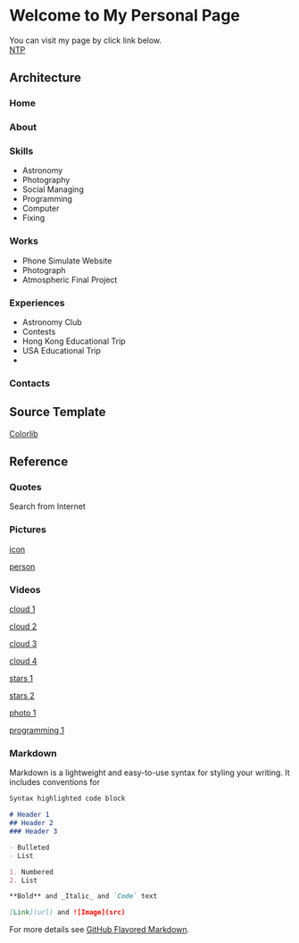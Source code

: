 # Welcome to My Personal Page

You can visit my page by click link below.\
[NTP](https://tcntp.github.io)

## Architecture
### Home
### About
### Skills
 - Astronomy
 - Photography
 - Social Managing
 - Programming
 - Computer
 - Fixing
### Works
 - Phone Simulate Website
 - Photograph
 - Atmospheric Final Project
### Experiences
 - Astronomy Club
 - Contests
 - Hong Kong Educational Trip
 - USA Educational Trip
 - 
### Contacts
## Source Template
[Colorlib](https://colorlib.com/wp/template/scenic/)
## Reference
### Quotes
Search from Internet
### Pictures
[icon](https://github.com/fluidicon.png)

[person](https://www.pexels.com/photo/man-in-white-crew-neck-shirt-holding-2-white-tissue-rolls-4114710/)
### Videos
[cloud 1](https://www.pexels.com/video/time-lapse-of-cumulus-clouds-856171/)

[cloud 2](https://www.pexels.com/video/view-of-clouds-in-the-sky-2049255/)

[cloud 3](https://www.pexels.com/video/sky-is-blue-856463/)

[cloud 4](https://www.pexels.com/video/video-footage-of-flying-above-and-over-the-clouds-3129752/)

[stars 1](https://www.pexels.com/video/time-lapse-of-stars-in-the-sky-856926/)

[stars 2](https://www.pexels.com/video/cgi-animation-of-space-854228/)

[photo 1](https://www.pexels.com/video/close-view-of-a-lens-of-a-camera-1787376/)

[programming 1](https://www.pexels.com/video/blurry-screen-853919/)

### Markdown

Markdown is a lightweight and easy-to-use syntax for styling your writing. It includes conventions for

```markdown
Syntax highlighted code block

# Header 1
## Header 2
### Header 3

- Bulleted
- List

1. Numbered
2. List

**Bold** and _Italic_ and `Code` text

[Link](url) and ![Image](src)
```

For more details see [GitHub Flavored Markdown](https://guides.github.com/features/mastering-markdown/).

